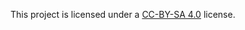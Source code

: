 This project is licensed under a [CC-BY-SA 4.0](https://creativecommons.org/licenses/by-sa/4.0/) license.

